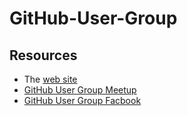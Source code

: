 # GitHub-User-Group


## Resources
* The [web site](https://github-user-group.github.io/GitHub-User-Group/)
* [GitHub User Group Meetup](https://www.meetup.com/GitHub-User-Group/)
* [GitHub User Group Facbook](https://www.facebook.com/groups/GitHubUserGroup/)

